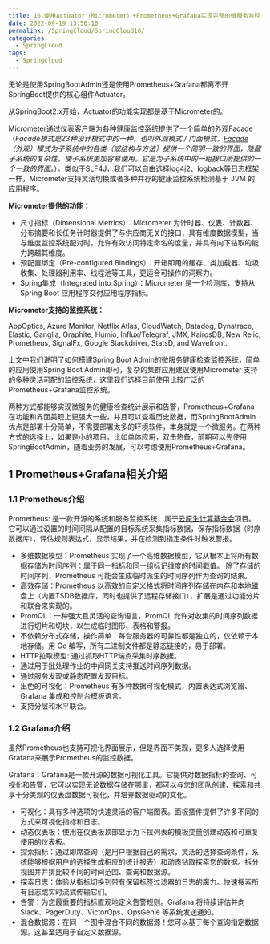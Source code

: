 ```yaml
---
title: 16.使用Actuator（Micrometer）+Prometheus+Grafana实现完整的微服务监控 
date: 2022-09-19 13:56:16
permalink: /SpringCloud/SpringCloud16/
categories: 
  - SpringCloud
tags: 
  - SpringCloud
---
```


无论是使用SpringBootAdmin还是使用Prometheus+Grafana都离不开SpringBoot提供的核心组件Actuator。

从SpringBoot2.x开始，Actuator的功能实现都是基于Micrometer的。

Micrometer通过仪表客户端为各种健康监控系统提供了一个简单的外观Facade（*Facade模式是23种设计模式中的一种，也叫外观模式 / 门面模式，[Facade](https://baike.baidu.com/item/Facade/2954918)（外观）模式为子系统中的各类（或结构与方法）提供一个简明一致的界面，隐藏子系统的复杂性，使子系统更加容易使用。它是为子系统中的一组接口所提供的一个一致的界面。*）。类似于SLF4J，我们可以自由选择log4j2、logback等日志框架一样，Micrometer支持灵活切换或者多种并存的健康监控系统检测基于 JVM 的应用程序。

**Micrometer提供的功能：**

- 尺寸指标（Dimensional Metrics）：Micrometer 为计时器、仪表、计数器、分布摘要和长任务计时器提供了与供应商无关的接口，具有维度数据模型，当与维度监控系统配对时，允许有效访问特定命名的度量，并具有向下钻取的能力跨越其维度。
- 预配置绑定（Pre-configured Bindings）：开箱即用的缓存、类加载器、垃圾收集、处理器利用率、线程池等工具，更适合可操作的洞察力。
- Spring集成（Integrated into Spring）：Micrometer 是一个检测库，支持从 Spring Boot 应用程序交付应用程序指标。

**Micrometer支持的监控系统：**

AppOptics, Azure Monitor, Netflix Atlas, CloudWatch, Datadog, Dynatrace, Elastic, Ganglia, Graphite, Humio, Influx/Telegraf, JMX, KairosDB, New Relic, Prometheus, SignalFx, Google Stackdriver, StatsD, and Wavefront.

上文中我们说明了如何搭建Spring Boot Admin的微服务健康检查监控系统，简单的应用使用Spring Boot Admin即可，复杂的集群应用建议使用Micrometer 支持的多种灵活可配的监控系统，这里我们选择目前使用比较广泛的Prometheus+Grafana监控系统。

两种方式都能够实现微服务的健康检查统计展示和告警，Prometheus+Grafana在功能和界面美观上更强大一些，并且可以查看历史数据，而SpringBootAdmin优点是部署十分简单，不需要部署太多的环境软件，本身就是一个微服务。在两种方式的选择上，如果是小的项目，比如单体应用，双击热备，前期可以先使用SpringBootAdmin，随着业务的发展，可以考虑使用Prometheus+Grafana。

## 1 Prometheus+Grafana相关介绍

### 1.1 Prometheus介绍

Prometheus: 是一款开源的系统和服务监控系统，属于[云原生计算基金会](https://cncf.io/)项目。它可以通过设置的时间间隔从配置的目标系统采集指标数据，保存指标数据（时序数据库），评估规则表达式，显示结果，并在检测到指定条件时触发警报。

- 多维数据模型：Prometheus 实现了一个高维数据模型，它从根本上将所有数据存储为时间序列：属于同一指标和同一组标记维度的时间戳值。 除了存储的时间序列，Prometheus 可能会生成临时派生的时间序列作为查询的结果。
- 高效存储：Prometheus 以高效的自定义格式将时间序列存储在内存和本地磁盘上（内置TSDB数据库，同时也提供了远程存储接口），扩展是通过功能分片和联合来实现的。
- PromQL：一种强大且灵活的查询语言，PromQL 允许对收集的时间序列数据进行切片和切块，以生成临时图形、表格和警报。
- 不依赖分布式存储，操作简单：每台服务器的可靠性都是独立的，仅依赖于本地存储。用 Go 编写，所有二进制文件都是静态链接的，易于部署。
- HTTP拉取模型: 通过抓取HTTP端点采集时序数据。
- 通过用于批处理作业的中间网关支持推送时间序列数据。
- 通过服务发现或静态配置发现目标。
- 出色的可视化：Prometheus 有多种数据可视化模式，内置表达式浏览器、Grafana 集成和控制台模板语言。
- 支持分层和水平联合。

### 1.2 Grafana介绍

虽然Prometheus也支持可视化界面展示，但是界面不美观，更多人选择使用Grafana来展示Prometheus的监控数据。

Grafana：Grafana是一款开源的数据可视化工具。它提供对数据指标的查询、可视化和告警，它可以实现无论数据存储在哪里，都可以与您的团队创建、探索和共享十分美观的仪表盘数据可视化，并培养数据驱动的文化。

- 可视化：具有多种选项的快速灵活的客户端图表。面板插件提供了许多不同的方式来可视化指标和日志。
- 动态仪表板：使用在仪表板顶部显示为下拉列表的模板变量创建动态和可重复使用的仪表板。
- 探索指标：通过即席查询（是用户根据自己的需求，灵活的选择查询条件，系统能够根据用户的选择生成相应的统计报表）和动态钻取探索您的数据。拆分视图并并排比较不同的时间范围、查询和数据源。
- 探索日志：体验从指标切换到带有保留标签过滤器的日志的魔力。快速搜索所有日志或实时流式传输它们。
- 告警：为您最重要的指标直观地定义告警规则。Grafana 将持续评估并向 Slack、PagerDuty、VictorOps、OpsGenie 等系统发送通知。
- 混合数据源：在同一个图中混合不同的数据源！您可以基于每个查询指定数据源。这甚至适用于自定义数据源。